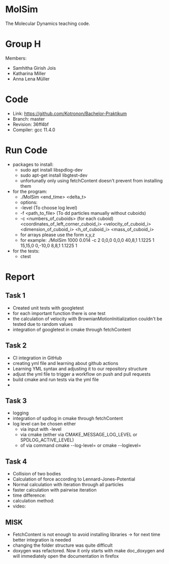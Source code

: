 MolSim
===

The Molecular Dynamics teaching code.

# Group H #
Members:
* Samhitha Girish Jois
* Katharina Miller
* Anna Lena Müller

# Code #
* Link:     https://github.com/Kotronon/Bachelor-Praktikum
* Branch:   master
* Revision: 36ff4bf
* Compiler: gcc 11.4.0

# Run Code #
* packages to install:
  * sudo apt install libspdlog-dev
  * sudo apt-get install libgtest-dev
  * unfortunatly only using fetchContent doesn't prevent from installing them
* for the program:
  * ./MolSim <end_time> <delta_t> 
  * options:
  * -level <level> (To choose log level)
  * -f <path_to_file> (To dd particles manually without cuboids)
  * -c <numbers_of_cuboids> (for each cuboid) <coordinates_of_left_corner_cuboid_i> <velocity_of_cuboid_i> <dimension_of_cuboid_i> <h_of_cuboid_i> <mass_of_cuboid_i> 
  * for arrays please use the form x,y,z
  * for example: ./MolSim 1000 0.014 -c 2 0,0,0 0,0,0 40,8,1 1.1225 1 15,15,0 0,-10,0 8,8,1 1.1225 1
* for the tests:
  * ctest
  

# Report #
## Task 1 ##
* Created unit tests with googletest
* for each important function there is one test
* the calculation of velocity with BrownianMotionInitialization couldn't be tested due to random values
* integration of googletest in cmake through fetchContent 

## Task 2 ##
* CI integration in GitHub
* creating yml file and learning about github actions
* Learning YML syntax and adjusting it to our repository structure
* adjust the yml file to trigger a workflow on push and pull requests
* build cmake and run tests via the yml file
* 

## Task 3 ##
* logging
* integration of spdlog in cmake through fetchContent
* log level can be chosen either 
  * via input with -level 
  * via cmake (either via CMAKE_MESSAGE_LOG_LEVEL or SPDLOG_ACTIVE_LEVEL)
  * of via command cmake --log-level=<level> or cmake --loglevel=<level>

## Task 4 ##
* Collision of two bodies
* Calculation of force according to Lennard-Jones-Potential
* Normal calculation with iteration through all particles
* faster calculation with pairwise iteration
* time difference:
* calculation method:
* video:

## MISK ##
* FetchContent is not enough to avoid installing libraries -> for next time better integration is needed
* changing the folder structure was quite difficult
* doxygen was refactored. Now it only starts with make doc_doxygen and will immediately open the documentation in firefox